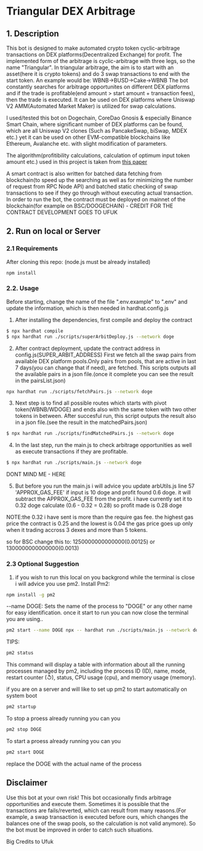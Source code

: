 # Triangular DEX Arbitrage

## 1. Description

This bot is designed to make automated crypto token cyclic-arbitrage transactions on DEX platforms(Decentralized Exchange) for profit. The implemented form of the arbitrage is cyclic-arbitrage with three legs, so the name "Triangular". In triangular arbitrage, the aim is to start with an asset(here it is crypto tokens) and do 3 swap transactions to end with the start token. An example would be: WBNB->BUSD->Cake->WBNB The bot constantly searches for arbitrage opportunites on different DEX platforms and if the trade is profitable(end amount > start amount + transaction fees), then the trade is executed. It can be used on DEX platforms where Uniswap V2 AMM(Automated Market Maker) is utilized for swap calculations.

I used/tested this bot on Dogechain, CoreDao Gnosis & especially Binance Smart Chain, where significant number of DEX platforms can be found, which are all Uniswap V2 clones (Such as PancakeSwap, biSwap, MDEX etc.) yet it can be used on other EVM-compatible blockchains like Ethereum, Avalanche etc. with slight modification of parameters.

The algorithm(profitibility calculations, calculation of optimum input token amount etc.) used in this project is taken from [this paper](https://arxiv.org/pdf/2105.02784.pdf)

A smart contract is also written for batched data fetching from blockchain(to speed up the searching as well as for minimizing the number of request from RPC Node API) and batched static checking of swap transactions to see if they go through without executing actual transaction. In order to run the bot, the contract must be deployed on mainnet of the blockchain(for example on BSC/DOOGECHAIN) - CREDIT FOR THE CONTRACT DEVELOPMENT GOES TO UFUK

## 2. Run on local or Server

### 2.1 Requirements

After cloning this repo: (node.js must be already installed)

```bash
npm install
```

### 2.2. Usage

Before starting, change the name of the file ".env.example" to ".env" and update the information, which is then needed in hardhat.config.js

1. After installing the dependencies, first compile and deploy the contract

```bash
$ npx hardhat compile
$ npx hardhat run ./scripts/superArbitDeploy.js --network doge
```

2. After contract deployment, update the contract address in config.js(SUPER_ARBIT_ADDRESS)
   First we fetch all the swap pairs from available DEX platform pools.Only pairs from pools, that are active in last 7 days(you can change that if need), are fetched.
   This scripts outputs all the available pairs in a json file.(once it complete you can see the result in the pairsList.json)

```bash
npx hardhat run ./scripts/fetchPairs.js --network doge
```

3. Next step is to find all possible routes which starts with pivot token(WBNB/WDOGE) and ends also with the same token with two other tokens in between.
   After succesful run, this script outputs the result also in a json file.(see the result in the matchedPairs.json)

```bash
$ npx hardhat run ./scripts/findMatchedPairs.js --network doge
```

4. In the last step, run the main.js to check arbitrage opportunities as well as execute transactions if they are profitable.

```bash
$ npx hardhat run ./scripts/main.js --network doge
```

DONT MIND ME - HERE

5. But before you run the main.js i will advice you update arbUtils.js line 57 'APPROX_GAS_FEE'
   if input is 10 doge and profit found 0.6 doge. it will subtract the APPROX_GAS_FEE from the profit. i have currently set it to 0.32 doge
   calculate (0.6 - 0.32 = 0.28) so profit made is 0.28 doge

NOTE:the 0.32 i have sent is more than the require gas fee. the highest gas price the contract is 0.25 and the lowest is 0.04
the gas price goes up only when it trading accross 3 dexes and more than 5 tokens.

so for BSC change this to: 1250000000000000(0.00125) or 1300000000000000(0.0013)

### 2.3 Optional Suggestion

1. if you wish to run this local on you backgrond while the terminal is close i will advice you use pm2.
   Install Pm2:

```bash
npm install -g pm2
```

--name DOGE: Sets the name of the process to "DOGE" or any other name for easy identification. once it start to run you can now close the terminal you are using..

```bash
pm2 start --name DOGE npx -- hardhat run ./scripts/main.js --network doge
```

TIPS:

```bash
pm2 status
```

This command will display a table with information about all the running processes managed by pm2, including the process ID (ID), name, mode, restart counter (↺), status, CPU usage (cpu), and memory usage (memory).

if you are on a server and will like to set up pm2 to start automatically on system boot

```bash
pm2 startup
```

To stop a proess already running you can you

```bash
pm2 stop DOGE
```

To start a proess already running you can you

```bash
pm2 start DOGE
```

replace the DOGE with the actual name of the process

## Disclaimer

Use this bot at your own risk!
This bot occasionally finds arbitrage opportunities and execute them. Sometimes it is possible that the transactions are fails/reverted, which can result from many reasons.(For example, a swap transaction is executed before ours, which changes the balances one of the swap pools, so the calculation is not valid anymore). So the bot must be improved in order to catch such situations.

Big Credits to Ufuk

```

```
